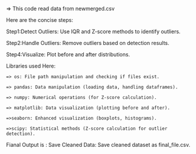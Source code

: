 => This code read data from  newmerged.csv 

Here are the concise steps:

Step1:Detect Outliers: 
            Use IQR and Z-score methods to identify outliers.

Step2:Handle Outliers:
             Remove outliers based on detection results.

Step4:Visualize: 
            Plot before and after distributions.


Libraries used Here:

    => os: File path manipulation and checking if files exist.

    => pandas: Data manipulation (loading data, handling dataframes).

    => numpy: Numerical operations (for Z-score calculation).

    => matplotlib: Data visualization (plotting before and after).

    =>seaborn: Enhanced visualization (boxplots, histograms).

    =>scipy: Statistical methods (Z-score calculation for outlier detection).



Fianal Output is :
                Save Cleaned Data: Save cleaned dataset as final_file.csv.
